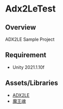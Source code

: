 # Adx2LeTest

## Overview

ADX2LE Sample Project

## Requirement

* Unity 2021.1.10f

## Assets/Libraries

* [ADX2LE](https://game.criware.jp)
* [魔王魂](https://maou.audio)
